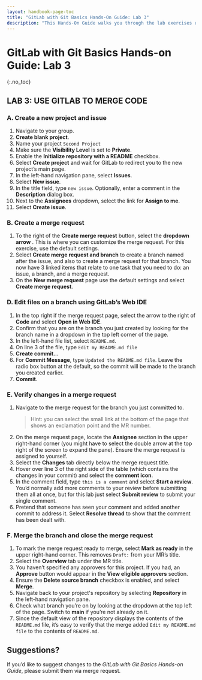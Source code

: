 ```yaml
---
layout: handbook-page-toc
title: "GitLab with Git Basics Hands-On Guide: Lab 3"
description: "This Hands-On Guide walks you through the lab exercises used in the GitLab with Git Basics course."
---
```

# GitLab with Git Basics Hands-on Guide: Lab 3
{:.no_toc}

## LAB 3: USE GITLAB TO MERGE CODE

### A. Create a new project and issue
1. Navigate to your group.
1. **Create blank project**.
1. Name your project `Second Project`
1. Make sure the **Visibility Level** is set to **Private**.
1. Enable the **Initialize repository with a README** checkbox.
1. Select **Create project** and wait for GitLab to redirect you to the new project’s main page.
1. In the left-hand navigation pane, select **Issues**.
1. Select **New issue**.
1. In the title field, type `new issue`. Optionally, enter a comment in the **Description** dialog box.
1. Next to the **Assignees** dropdown, select the link for **Assign to me**.
1. Select **Create issue**.

### B. Create a merge request
1. To the right of the **Create merge request** button, select the **dropdown arrow** . This is where you can customize the merge request. For this exercise, use the default settings.
1. Select **Create merge request and branch** to create a branch named after the issue, and also to create a merge request for that branch. You now have 3 linked items that relate to one task that you need to do: an issue, a branch, and a merge request.
1. On the **New merge request** page use the default settings and select **Create merge request**.

### D. Edit files on a branch using GitLab’s Web IDE
1. In the top right if the merge request page, select the arrow to the right of **Code** and select **Open in Web IDE**.
1. Confirm that you are on the branch you just created by looking for the branch name in a dropdown in the top left corner of the page.
1. In the left-hand file list, select `README.md`.
1. On line 3 of the file, type `Edit my README.md file`
1. **Create commit...**
1. For **Commit Message**, type `Updated the README.md file`. Leave the radio box button at the default, so the commit will be made to the branch you created earlier.
1. **Commit**.


### E. Verify changes in a merge request
1. Navigate to the merge request for the branch you just committed to.
   > Hint: you can select the small link at the bottom of the page that shows an exclamation point and the MR number.
1. On the merge request page, locate the **Assignee** section in the upper right-hand corner (you might have to select the double arrow at the top right of the screen to expand the pane). Ensure the merge request is assigned to yourself.
1. Select the **Changes** tab directly below the merge request title.
1. Hover over line 3 of the right side of the table (which contains the changes in your commit) and select the **comment icon**.
1. In the comment field, type `this is a comment` and select **Start a review**. You’d normally add more comments to your review before submitting them all at once, but for this lab just select **Submit review** to submit your single comment.
1. Pretend that someone has seen your comment and added another commit to address it. Select **Resolve thread** to show that the comment has been dealt with.

### F. Merge the branch and close the merge request
1. To mark the merge request ready to merge, select **Mark as ready** in the upper right-hand corner. This removes `Draft:` from your MR’s title.
1. Select the **Overview** tab under the MR title.
1. You haven’t specified any approvers for this project. If you had, an **Approve** button would appear in the **View eligible approvers** section.
1. Ensure the **Delete source branch** checkbox is enabled, and select **Merge**.
1. Navigate back to your project's repository by selecting **Repository** in the left-hand navigation pane.
1. Check what branch you’re on by looking at the dropdown at the top left of the page. Switch to **main** if you’re not already on it.
1. Since the default view of the repository displays the contents of the `README.md` file, it’s easy to verify that the merge added `Edit my README.md file` to the contents of `README.md`.

## Suggestions?
If you’d like to suggest changes to the *GitLab with Git Basics Hands-on Guide*, please submit them via merge request.
